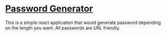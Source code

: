 # [Password Generator](https://passwordsgen.vercel.app/)

This is a simple react application that would generate password depending on the length you want. All passwords are URL friendly.

